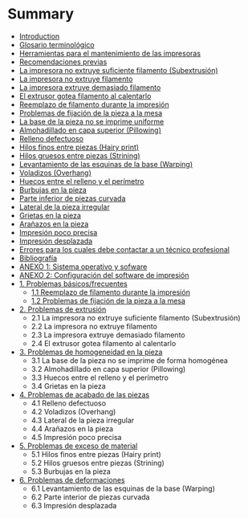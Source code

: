 # Summary

* [Introduction](README.md)
* [Glosario terminológico](glosario.md)
* [Herramientas para el mantenimiento de las impresoras](herramientas_para_el_mantenimiento_de_las_impresor.md)
* [Recomendaciones previas](recomendaciones_previas.md)
* [La impresora no extruye suficiente filamento (Subextrusión)](la_impresora_no_suministra_la_cantidad_de_plastico.md)
* [La impresora no extruye filamento](la_impresora_no_extruye_filamento.md)
* [La impresora extruye demasiado filamento](la_impresora_extruye_demasiado_filamento.md)
* [El extrusor gotea filamento al calentarlo](el_extrusor_gotea_filamento_al_calentarlo.md)
* [Reemplazo de filamento durante la impresión](escasez_de_filamento_durante_la_impresion_reemplaz.md)
* [Problemas de fijación de la pieza a la mesa](problemas_de_fijacion_de_la_pieza_a_la_mesa.md)
* [La base de la pieza no se imprime uniforme](la_base_de_la_pieza_no_se_imprime_uniforme.md)
* [Almohadillado en capa superior (Pillowing)](almohadillado_pillowing.md)
* [Relleno defectuoso](relleno_defectuoso.md)
* [Hilos finos entre piezas (Hairy print)](aparicion_de_hilos_finos_hairy_print.md)
* [Hilos gruesos entre piezas (Strining)](hilos_gruesos_entre_piezas_strining.md)
* [Levantamiento de las esquinas de la base (Warping)](levantamiento_de_las_esquinas_de_la_base_warping.md)
* [Voladizos (Overhang)](voladizos_overhang.md)
* [Huecos entre el relleno y el perímetro](huecos_entre_el_relleno_y_el_perimetro.md)
* [Burbujas en la pieza](burbujas_en_la_pieza.md)
* [Parte inferior de piezas curvada](bases_curvadas.md)
* [Lateral de la pieza irregular](lateral_de_la_pieza_irregular.md)
* [Grietas en la pieza](grietas_en_la_pieza.md)
* [Arañazos en la pieza](aranazos_en_la_pieza.md)
* [Impresión poco precisa](impresion_poco_precisa.md)
* [Impresión desplazada](impresion_desplazada.md)
* [Errores para los cuales debe contactar a un técnico profesional](errores_para_los_cuales_debe_contactar_a_un_tecnic.md)
* [Bibliografía](bibliografia.md)
* [ANEXO 1: Sistema operativo y sofware](anexo_2_sistema_operativo_y_sofware.md)
* [ANEXO 2: Configuración del software de impresión](anexo_1_archivos_de_configuracion.md)
* [1. Problemas básicos/frecuentes](problemas_basicosfrecuentes.md)
   * [1.1 Reemplazo de filamento durante la impresión](11_reemplazo_de_filamento_durante_la_impresion.md)
   * [1.2 Problemas de fijación de la pieza a la mesa](12_problemas_de_fijacion_de_la_pieza_a_la_mesa.md)
* [2. Problemas de extrusión](problemas_de_extrusion.md)
   * 2.1 La impresora no extruye suficiente filamento (Subextrusión)
   * 2.2 La impresora no extruye filamento
   * 2.3 La impresora extruye demasiado filamento
   * 2.4 El extrusor gotea filamento al calentarlo
* [3. Problemas de homogeneidad en la pieza](problemas_de_homogeneidad_del_material.md)
   * 3.1 La base de la pieza no se imprime de forma homogénea
   * 3.2 Almohadillado en capa superior (Pillowing)
   * 3.3 Huecos entre el relleno y el perímetro
   * 3.4 Grietas en la pieza
* [4. Problemas de acabado de las piezas](problemas_de_acabado_de_las_piezas.md)
   * 4.1 Relleno defectuoso
   * 4.2 Voladizos (Overhang)
   * 4.3 Lateral de la pieza irregular
   * 4.4 Arañazos en la pieza
   * 4.5 Impresión poco precisa
* [5. Problemas de exceso de material](problemas_de_exceso_de_material.md)
   * 5.1 Hilos finos entre piezas (Hairy print)
   * 5.2 Hilos gruesos entre piezas (Strining)
   * 5.3 Burbujas en la pieza
* [6. Problemas de deformaciones](problemas_de_deformaciones.md)
   * 6.1 Levantamiento de las esquinas de la base (Warping)
   * 6.2 Parte interior de piezas curvada
   * 6.3 Impresión desplazada

